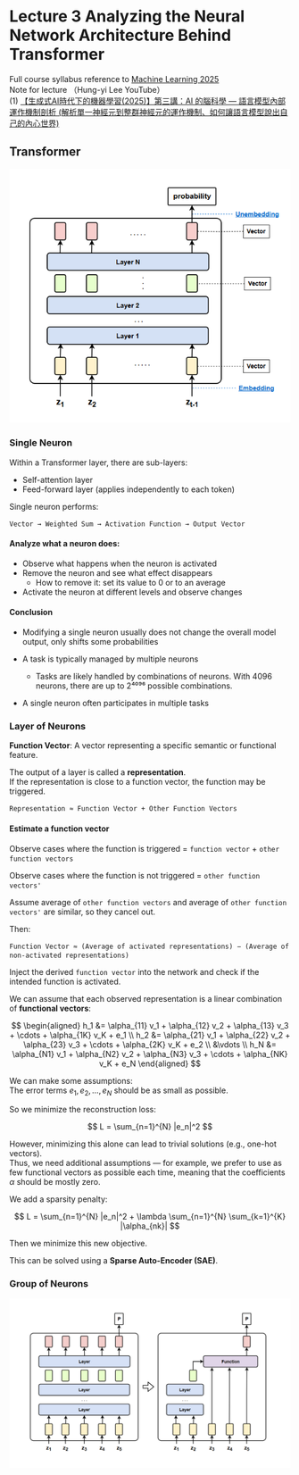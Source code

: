 # Lecture 3 Analyzing the Neural Network Architecture Behind Transformer

Full course syllabus reference to [Machine Learning 2025](https://course.ntu.edu.tw/courses/113-2/41735)  
Note for lecture （Hung-yi Lee YouTube）  
(1) [【生成式AI時代下的機器學習(2025)】第三講：AI 的腦科學 — 語言模型內部運作機制剖析 (解析單一神經元到整群神經元的運作機制、如何讓語言模型說出自己的內心世界)](https://www.youtube.com/watch?v=Xnil63UDW2o&list=PLJV_el3uVTsNZEFAdQsDeOdzAaHTca2Gi&index=3)


## Transformer

![transformer](./images/0314/01_transformer.png)


### Single Neuron

Within a Transformer layer, there are sub-layers:
- Self-attention layer  
- Feed-forward layer (applies independently to each token)

Single neuron performs:  
```
Vector → Weighted Sum → Activation Function → Output Vector
```

#### Analyze what a neuron does:
- Observe what happens when the neuron is activated  
- Remove the neuron and see what effect disappears  
   - How to remove it: set its value to 0 or to an average  
- Activate the neuron at different levels and observe changes


#### Conclusion
- Modifying a single neuron usually does not change the overall model output, only shifts some probabilities  
- A task is typically managed by multiple neurons
  - Tasks are likely handled by combinations of neurons. With 4096 neurons, there are up to 2⁴⁰⁹⁶ possible combinations.
  
- A single neuron often participates in multiple tasks  



### Layer of Neurons

**Function Vector**: A vector representing a specific semantic or functional feature.

The output of a layer is called a **representation**.  
If the representation is close to a function vector, the function may be triggered.

```
Representation ≈ Function Vector + Other Function Vectors
```


#### Estimate a function vector

Observe cases where the function is triggered = `function vector` + `other function vectors`

Observe cases where the function is not triggered = `other function vectors'`

Assume average of `other function vectors` and average of `other function vectors'` are similar, so they cancel out.

Then:  

```
Function Vector ≈ (Average of activated representations) − (Average of non-activated representations)
```

Inject the derived `function vector` into the network and check if the intended function is activated.  



We can assume that each observed representation is a linear combination of **functional vectors**:

$$
\begin{aligned}
h_1 &= \alpha_{11} v_1 + \alpha_{12} v_2 + \alpha_{13} v_3 + \cdots + \alpha_{1K} v_K + e_1 \\
h_2 &= \alpha_{21} v_1 + \alpha_{22} v_2 + \alpha_{23} v_3 + \cdots + \alpha_{2K} v_K + e_2 \\
&\vdots \\
h_N &= \alpha_{N1} v_1 + \alpha_{N2} v_2 + \alpha_{N3} v_3 + \cdots + \alpha_{NK} v_K + e_N
\end{aligned}
$$

We can make some assumptions:  
The error terms $e_1, e_2, \ldots, e_N$ should be as small as possible.

So we minimize the reconstruction loss:

$$
L = \sum_{n=1}^{N} |e_n|^2
$$

However, minimizing this alone can lead to trivial solutions (e.g., one-hot vectors).  
Thus, we need additional assumptions — for example, we prefer to use as few functional vectors as possible each time, meaning that the coefficients $\alpha$ should be mostly zero.

We add a sparsity penalty:

$$
L = \sum_{n=1}^{N} |e_n|^2 + \lambda \sum_{n=1}^{N} \sum_{k=1}^{K} |\alpha_{nk}|
$$

Then we minimize this new objective.

This can be solved using a **Sparse Auto-Encoder (SAE)**.


### Group of Neurons

![Function](./images/0314/02_function.png)